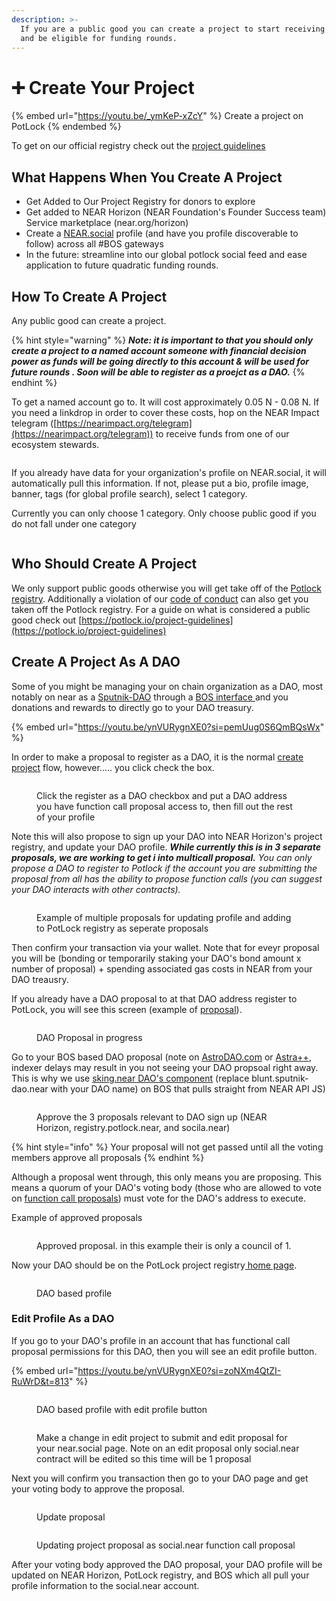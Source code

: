 ```yaml
---
description: >-
  If you are a public good you can create a project to start receiving donations
  and be eligible for funding rounds.
---
```


# ➕ Create Your Project

{% embed url="https://youtu.be/_ymKeP-xZcY" %}
Create a project on PotLock
{% endembed %}

To get on our official registry check out the [project guidelines](project-guidelines.md)

## What Happens When You Create A Project

* Get Added to Our Project Registry for donors to explore
* Get added to NEAR Horizon (NEAR Foundation's Founder Success team) Service marketplace (near.org/horizon)
* Create a [NEAR.social](https://near.social) profile (and have you profile discoverable to follow) across all #BOS gateways&#x20;
* In the future: streamline into our global potlock social feed and ease application to future quadratic funding rounds.&#x20;

## How To Create A Project

Any public good can create a project.



{% hint style="warning" %}
_**Note: it is important to that you should only create a project to a named account someone with financial decision power as funds will be going directly to this account & will be used for future rounds . Soon will be able to register as a proejct as a DAO.**_&#x20;
{% endhint %}

To get a named account go to. It will cost approximately 0.05 N - 0.08 N. If you need a linkdrop in order to cover these costs, hop on the NEAR Impact telegram ([https://nearimpact.org/telegram](https://nearimpact.org/telegram)) to receive funds from one of our ecosystem stewards.&#x20;

<figure><img src="../../.gitbook/assets/Screenshot 2023-11-05 at 2.19.56 PM.png" alt=""><figcaption></figcaption></figure>

If you already have data for your organization's profile on NEAR.social, it will automatically pull this information. If not, please put a bio, profile image, banner, tags (for global profile search), select 1 category.&#x20;



Currently you can only choose 1 category. Only choose public good if you do not fall under one category

<figure><img src="../../.gitbook/assets/Screenshot 2023-11-06 at 12.55.33 PM.png" alt=""><figcaption></figcaption></figure>

## Who Should Create A Project

We only support public goods otherwise you will get take off of the [Potlock registry](../../contracts/registry-deprecated.md). Additionally a violation of our [code of conduct](../../general-information/code-of-conduct.md) can also get you taken off the Potlock registry. For a guide on what is considered a public good check out [https://potlock.io/project-guidelines](https://potlock.io/project-guidelines)



## Create A Project As A DAO

Some of you might be managing your on chain organization as a DAO, most notably on near as a [Sputnik-DAO](https://github.com/near-daos/sputnik-dao-contract) through a [BOS interface ](https://near.social/sking.near/widget/DAO.Page?daoId=build.sputnik-dao.near\&tab=proposals)and you donations and rewards to directly go to your DAO treasury.

{% embed url="https://youtu.be/ynVURygnXE0?si=pemUug0S6QmBQsWx" %}

In order to make a proposal to register as a DAO, it is the normal [create project](https://potlock.io/register) flow, however..... you click check the box.

<figure><img src="../../.gitbook/assets/Screenshot 2023-12-10 at 12.44.02 AM.png" alt=""><figcaption><p>Click the register as a DAO checkbox and put a DAO address you have function call proposal access to, then fill out the rest of your profile</p></figcaption></figure>

Note this will also propose to sign up your DAO into NEAR Horizon's project registry, and update your DAO profile. _**While currently this is in 3 separate proposals, we are working to get i into multicall proposal.** You can only propose a DAO to register to Potlock if the account you are submitting the proposal from all has the ability to propose function calls (you can suggest your DAO interacts with other contracts)._





<figure><img src="../../.gitbook/assets/Screenshot 2023-12-10 at 12.45.32 AM.png" alt=""><figcaption><p>Example of multiple proposals for updating profile and adding to PotLock registry as seperate proposals</p></figcaption></figure>

Then confirm your transaction via your wallet.  Note that for eveyr proposal you will be (bonding or temporarily staking your DAO's bond amount x number of proposal) + spending associated gas costs in NEAR from your DAO treausry.&#x20;

If you already have a DAO proposal to at that DAO address register to PotLock, you will see this screen (example of [proposal](https://near.org/sking.near/widget/DAO.Page?daoId=onboarddao.sputnik-dao.near\&tab=proposal\&proposalId=292)).

<figure><img src="../../.gitbook/assets/Screenshot 2023-12-10 at 12.37.15 AM (1).png" alt=""><figcaption><p>DAO Proposal in progress</p></figcaption></figure>

Go to your BOS based DAO proposal (note on [AstroDAO.com](https://app.astrodao.com) or [Astra++](https://near.org/astraplusplus.ndctools.near/widget/home), indexer delays may result in you not seeing your DAO propsoal right away. This is why we use [sking.near DAO's component](https://near.social/sking.near/widget/DAO.Page?daoId=blunt.sputnik-dao.near\&tab=proposals) (replace blunt.sputnik-dao.near with your DAO name) on BOS that pulls straight from NEAR API JS)

<figure><img src="../../.gitbook/assets/Screenshot 2023-12-10 at 12.49.09 AM.png" alt=""><figcaption><p>Approve the 3 proposals relevant to DAO sign up (NEAR Horizon, registry.potlock.near, and socila.near)</p></figcaption></figure>

{% hint style="info" %}
Your proposal will not get passed until all the voting members approve all proposals
{% endhint %}

Although a proposal went through, this only means you are proposing. This means a quorum of your DAO's voting body (those who are allowed to vote on [function call proposals](https://github.com/near-daos/sputnik-dao-contract#roles-and-permissions)) must vote for the DAO's address to execute.

Example of approved proposals



<figure><img src="../../.gitbook/assets/Screenshot 2023-12-10 at 12.54.10 AM.png" alt=""><figcaption><p>Approved proposal. in this example their is only a council of 1. </p></figcaption></figure>

Now your DAO should be on the PotLock project registry[ home page](https://potlock.io/app).&#x20;

<figure><img src="../../.gitbook/assets/Screenshot 2023-12-10 at 12.59.56 AM.png" alt=""><figcaption><p>DAO based profile</p></figcaption></figure>

### Edit Profile As a DAO

If you go to your DAO's profile in an account that has functional call proposal permissions for this DAO, then you will see an edit profile button.

{% embed url="https://youtu.be/ynVURygnXE0?si=zoNXm4QtZI-RuWrD&t=813" %}

<figure><img src="../../.gitbook/assets/Screenshot 2023-12-10 at 1.01.04 AM.png" alt=""><figcaption><p>DAO based profile with edit profile button</p></figcaption></figure>



<figure><img src="../../.gitbook/assets/Screenshot 2023-12-10 at 1.04.09 AM.png" alt=""><figcaption><p>Make a change in edit project to submit and edit proposal for your near.social page. Note on an edit proposal only social.near contract will be edited so this time will be 1 proposal</p></figcaption></figure>

Next you will confirm you transaction then go to your DAO page and get your voting body to approve the proposal.



<figure><img src="../../.gitbook/assets/Screenshot 2023-12-10 at 1.06.07 AM.png" alt=""><figcaption><p>Update proposal</p></figcaption></figure>

<figure><img src="../../.gitbook/assets/Screenshot 2023-12-10 at 1.07.35 AM.png" alt=""><figcaption><p>Updating project proposal as social.near function call proposal</p></figcaption></figure>

After your voting body approved the DAO proposal, your DAO profile will be updated on NEAR Horizon, PotLock registry, and BOS which all pull your profile information to the social.near account.&#x20;
